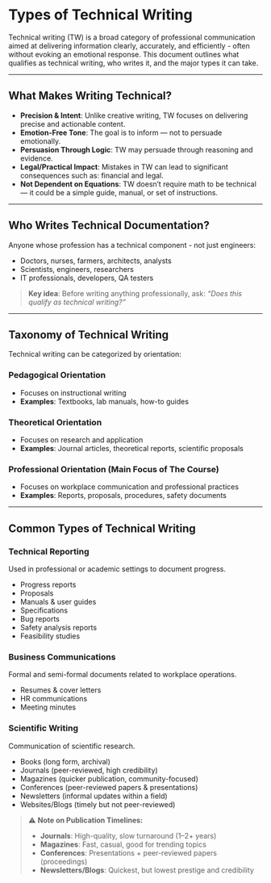 # Types of Technical Writing

Technical writing (TW) is a broad category of professional communication aimed at delivering information clearly, accurately, and efficiently - often without 
evoking an emotional response. This document outlines what qualifies as technical writing, who writes it, and the major types it can take.

---

## What Makes Writing Technical?
- **Precision & Intent**: Unlike creative writing, TW focuses on delivering precise and actionable content.
- **Emotion-Free Tone**: The goal is to inform — not to persuade emotionally.
- **Persuasion Through Logic**: TW may persuade through reasoning and evidence.
- **Legal/Practical Impact**: Mistakes in TW can lead to significant consequences such as: financial and legal.
- **Not Dependent on Equations**: TW doesn’t require math to be technical — it could be a simple guide, manual, or set of instructions.

---

## Who Writes Technical Documentation?
Anyone whose profession has a technical component - not just engineers:
- Doctors, nurses, farmers, architects, analysts
- Scientists, engineers, researchers
- IT professionals, developers, QA testers

> **Key idea**: Before writing anything professionally, ask: *“Does this qualify as technical writing?”*

---

## Taxonomy of Technical Writing
Technical writing can be categorized by orientation:

### Pedagogical Orientation
- Focuses on instructional writing
- **Examples**: Textbooks, lab manuals, how-to guides

### Theoretical Orientation
- Focuses on research and application
- **Examples**: Journal articles, theoretical reports, scientific proposals

### Professional Orientation (Main Focus of The Course)
- Focuses on workplace communication and professional practices
- **Examples**: Reports, proposals, procedures, safety documents

---

## Common Types of Technical Writing

### Technical Reporting
Used in professional or academic settings to document progress.
- Progress reports
- Proposals
- Manuals & user guides
- Specifications
- Bug reports
- Safety analysis reports
- Feasibility studies

### Business Communications
Formal and semi-formal documents related to workplace operations.
- Resumes & cover letters
- HR communications
- Meeting minutes

### Scientific Writing
Communication of scientific research.
- Books (long form, archival)
- Journals (peer-reviewed, high credibility)
- Magazines (quicker publication, community-focused)
- Conferences (peer-reviewed papers & presentations)
- Newsletters (informal updates within a field)
- Websites/Blogs (timely but not peer-reviewed)

> ⚠️ **Note on Publication Timelines:**
> - **Journals**: High-quality, slow turnaround (1–2+ years)
> - **Magazines**: Fast, casual, good for trending topics
> - **Conferences**: Presentations + peer-reviewed papers (proceedings)
> - **Newsletters/Blogs**: Quickest, but lowest prestige and credibility
